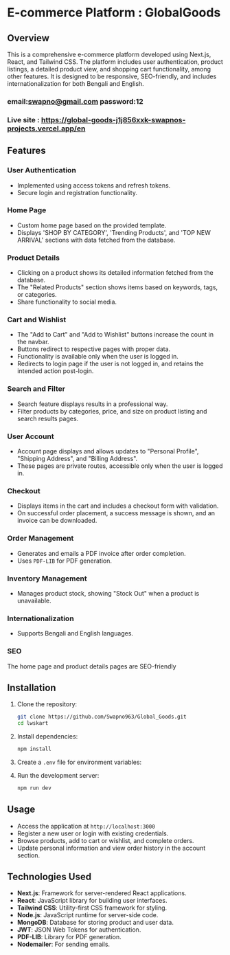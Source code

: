# E-commerce Platform : GlobalGoods

## Overview

This is a comprehensive e-commerce platform developed using Next.js, React, and Tailwind CSS. The platform includes user authentication, product listings, a detailed product view, and shopping cart functionality, among other features. It is designed to be responsive, SEO-friendly, and includes internationalization for both Bengali and English.

### email:swapno@gmail.com password:12

### Live site : https://global-goods-j1j856xxk-swapnos-projects.vercel.app/en

## Features

### User Authentication

- Implemented using access tokens and refresh tokens.
- Secure login and registration functionality.

### Home Page

- Custom home page based on the provided template.
- Displays 'SHOP BY CATEGORY', 'Trending Products', and 'TOP NEW ARRIVAL' sections with data fetched from the database.

### Product Details

- Clicking on a product shows its detailed information fetched from the database.
- The "Related Products" section shows items based on keywords, tags, or categories.
- Share functionality to social media.

### Cart and Wishlist

- The "Add to Cart" and "Add to Wishlist" buttons increase the count in the navbar.
- Buttons redirect to respective pages with proper data.
- Functionality is available only when the user is logged in.
- Redirects to login page if the user is not logged in, and retains the intended action post-login.

### Search and Filter

- Search feature displays results in a professional way.
- Filter products by categories, price, and size on product listing and search results pages.

### User Account

- Account page displays and allows updates to "Personal Profile", "Shipping Address", and "Billing Address".
- These pages are private routes, accessible only when the user is logged in.

### Checkout

- Displays items in the cart and includes a checkout form with validation.
- On successful order placement, a success message is shown, and an invoice can be downloaded.

### Order Management

- Generates and emails a PDF invoice after order completion.
- Uses `PDF-LIB` for PDF generation.

### Inventory Management

- Manages product stock, showing "Stock Out" when a product is unavailable.

### Internationalization

- Supports Bengali and English languages.

### SEO

The home page and product details pages are SEO-friendly

## Installation

1. Clone the repository:

   ```sh
   git clone https://github.com/Swapno963/Global_Goods.git
   cd lwskart
   ```

2. Install dependencies:

   ```sh
   npm install
   ```

3. Create a `.env` file for environment variables:

4. Run the development server:
   ```sh
   npm run dev
   ```

## Usage

- Access the application at `http://localhost:3000`
- Register a new user or login with existing credentials.
- Browse products, add to cart or wishlist, and complete orders.
- Update personal information and view order history in the account section.

## Technologies Used

- **Next.js**: Framework for server-rendered React applications.
- **React**: JavaScript library for building user interfaces.
- **Tailwind CSS**: Utility-first CSS framework for styling.
- **Node.js**: JavaScript runtime for server-side code.
- **MongoDB**: Database for storing product and user data.
- **JWT**: JSON Web Tokens for authentication.
- **PDF-LIB**: Library for PDF generation.
- **Nodemailer**: For sending emails.
